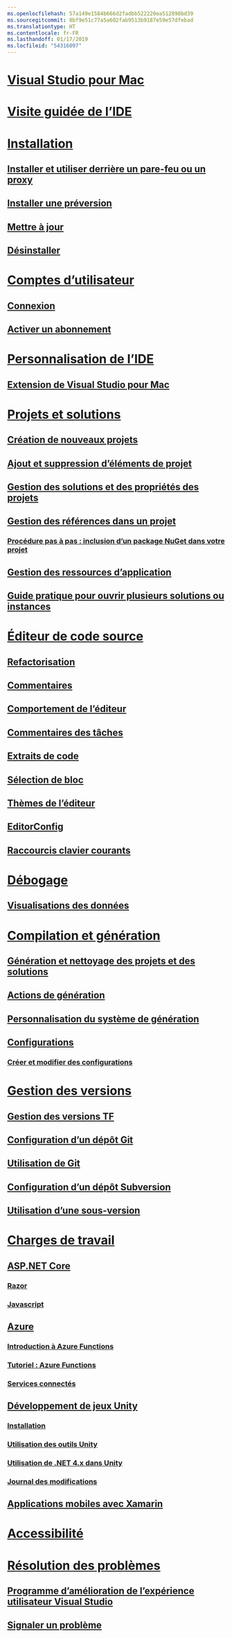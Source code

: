 ```yaml
---
ms.openlocfilehash: 57a149e1584b666d2fadbb522220ea512898bd39
ms.sourcegitcommit: 8bf9e51c77a5a602fab9513b9187e59e57dfebad
ms.translationtype: HT
ms.contentlocale: fr-FR
ms.lasthandoff: 01/17/2019
ms.locfileid: "54316097"
---
```

# [Visual Studio pour Mac](/visualstudio/mac/)
# [Visite guidée de l’IDE](ide-tour.md)

# [Installation](installation.md)
## [Installer et utiliser derrière un pare-feu ou un proxy](/visualstudio/mac/install-behind-a-firewall-or-proxy-server)
## [Installer une préversion](/visualstudio/mac/install-preview)
## [Mettre à jour](/visualstudio/mac/update)
## [Désinstaller](/visualstudio/mac/uninstall)


# [Comptes d’utilisateur](/visualstudio/mac/user-accounts)
## [Connexion](/visualstudio/mac/signing-in)
## [Activer un abonnement](/visualstudio/mac/activation)

# [Personnalisation de l’IDE](/visualstudio/mac/customizing-the-ide)
## [Extension de Visual Studio pour Mac](/visualstudio/mac/extending-visual-studio-mac)


# [Projets et solutions](/visualstudio/mac/projects-and-solutions)
## [Création de nouveaux projets](/visualstudio/mac/create-new-projects)
## [Ajout et suppression d’éléments de projet](/visualstudio/mac/add-and-remove-project-items)
## [Gestion des solutions et des propriétés des projets](/visualstudio/mac/managing-solutions-and-project-properties)
## [Gestion des références dans un projet](/visualstudio/mac/managing-references-in-a-project)
### [Procédure pas à pas : inclusion d’un package NuGet dans votre projet](/visualstudio/mac/nuget-walkthrough)
## [Gestion des ressources d’application](/visualstudio/mac/managing-app-resources)
## [Guide pratique pour ouvrir plusieurs solutions ou instances](/visualstudio/mac/open-multiple-solutions)

# [Éditeur de code source](/visualstudio/mac/source-editor)
## [Refactorisation](/visualstudio/mac/refactoring)
## [Commentaires](/visualstudio/mac/comments)
## [Comportement de l’éditeur](/visualstudio/mac/editor-behavior)
## [Commentaires des tâches](/visualstudio/mac/task-comments)
## [Extraits de code](/visualstudio/mac/snippets)
## [Sélection de bloc](/visualstudio/mac/block-selection)
## [Thèmes de l’éditeur](/visualstudio/mac/editor-themes)
## [EditorConfig](/visualstudio/mac/editorconfig)
## [Raccourcis clavier courants](/visualstudio/mac/keyboard-shortcuts)

# [Débogage](/visualstudio/mac/debugging)
## [Visualisations des données](/visualstudio/mac/data-visualizations)

# [Compilation et génération](/visualstudio/mac/compiling-and-building)
## [Génération et nettoyage des projets et des solutions](/visualstudio/mac/building-and-cleaning-projects-and-solutions)
## [Actions de génération](/visualstudio/mac/build-actions)
## [Personnalisation du système de génération](/visualstudio/mac/customizing-build-system)
## [Configurations](/visualstudio/mac/configurations)
### [Créer et modifier des configurations](/visualstudio/mac/create-and-edit-configurations)

# [Gestion des versions](/visualstudio/mac/version-control)
## [Gestion des versions TF](/visualstudio/mac/tf-version-control)
## [Configuration d’un dépôt Git](/visualstudio/mac/set-up-git-repository)
## [Utilisation de Git](/visualstudio/mac/working-with-git)
## [Configuration d’un dépôt Subversion](/visualstudio/mac/set-up-subversion-repository)
## [Utilisation d’une sous-version](/visualstudio/mac/working-with-subversion)

# [Charges de travail](/visualstudio/mac/workloads)
## [ASP.NET Core](/visualstudio/mac/asp-net-core)
### [Razor](/visualstudio/mac/razor)
### [Javascript](/visualstudio/mac/javascript)
## [Azure](/visualstudio/mac/azure-workload)
### [Introduction à Azure Functions](/visualstudio/mac/azure-functions)
### [Tutoriel : Azure Functions](/visualstudio/mac/azure-functions-lab)
### [Services connectés](/visualstudio/mac/connected-services)
## [Développement de jeux Unity](/visualstudio/mac/unity-tools)
### [Installation](/visualstudio/mac/setup-vsmac-tools-unity)
### [Utilisation des outils Unity](/visualstudio/mac/using-vsmac-tools-unity)
### [Utilisation de .NET 4.x dans Unity](/visualstudio/mac//visualstudio/cross-platform/unity-scripting-upgrade/?context=visualstudio/mac/context)
### [Journal des modifications](/visualstudio/mac//visualstudio/cross-platform/change-log-visual-studio-tools-for-unity-mac/?context=visualstudio/mac/context)
## [Applications mobiles avec Xamarin](/xamarin/)

# [Accessibilité](/visualstudio/mac/accessibility)

# [Résolution des problèmes](/visualstudio/mac/troubleshooting)
## [Programme d’amélioration de l’expérience utilisateur Visual Studio](/visualstudio/mac/visual-studio-experience-improvement-program)
## [Signaler un problème](/visualstudio/mac/report-a-problem)
